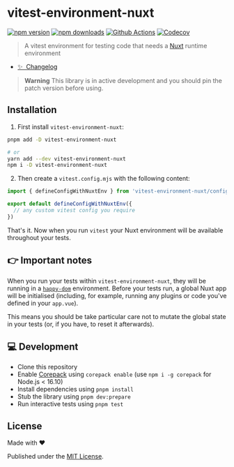 # vitest-environment-nuxt

[![npm version][npm-version-src]][npm-version-href]
[![npm downloads][npm-downloads-src]][npm-downloads-href]
[![Github Actions][github-actions-src]][github-actions-href]
[![Codecov][codecov-src]][codecov-href]

> A vitest environment for testing code that needs a [Nuxt](https://nuxt.com) runtime environment

- [✨ &nbsp;Changelog](https://github.com/danielroe/vitest-environment-nuxt/blob/main/CHANGELOG.md)

> **Warning**
> This library is in active development and you should pin the patch version before using.

## Installation

1. First install `vitest-environment-nuxt`:

```bash
pnpm add -D vitest-environment-nuxt

# or
yarn add --dev vitest-environment-nuxt
npm i -D vitest-environment-nuxt
```

2. Then create a `vitest.config.mjs` with the following content:

```js
import { defineConfigWithNuxtEnv } from 'vitest-environment-nuxt/config'

export default defineConfigWithNuxtEnv({
  // any custom vitest config you require
})
```

That's it. Now when you run `vitest` your Nuxt environment will be available throughout your tests.

## 👉 Important notes

When you run your tests within `vitest-environment-nuxt`, they will be running in a [`happy-dom`](https://github.com/capricorn86/happy-dom) environment. Before your tests run, a global Nuxt app will be initialised (including, for example, running any plugins or code you've defined in your `app.vue`).

This means you should be take particular care not to mutate the global state in your tests (or, if you have, to reset it afterwards).

## 💻 Development

- Clone this repository
- Enable [Corepack](https://github.com/nodejs/corepack) using `corepack enable` (use `npm i -g corepack` for Node.js < 16.10)
- Install dependencies using `pnpm install`
- Stub the library using `pnpm dev:prepare`
- Run interactive tests using `pnpm test`

## License

Made with ❤️

Published under the [MIT License](./LICENCE).

<!-- Badges -->

[npm-version-src]: https://img.shields.io/npm/v/vitest-environment-nuxt?style=flat-square
[npm-version-href]: https://npmjs.com/package/vitest-environment-nuxt
[npm-downloads-src]: https://img.shields.io/npm/dm/vitest-environment-nuxt?style=flat-square
[npm-downloads-href]: https://npmjs.com/package/vitest-environment-nuxt
[github-actions-src]: https://img.shields.io/github/actions/workflow/status/danielroe/vitest-environment-nuxt/ci.yml?branch=main&style=flat-square
[github-actions-href]: https://github.com/danielroe/vitest-environment-nuxt/actions?query=workflow%3Aci
[codecov-src]: https://img.shields.io/codecov/c/gh/danielroe/vitest-environment-nuxt/main?style=flat-square
[codecov-href]: https://codecov.io/gh/danielroe/vitest-environment-nuxt
